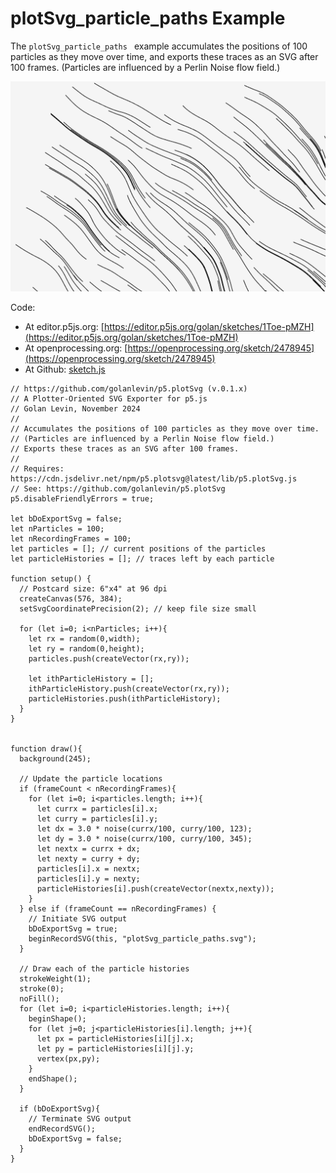 # plotSvg_particle_paths Example

The `plotSvg_particle_paths ` example accumulates the positions of 100 particles as they move over time, and exports these traces as an SVG after 100 frames. (Particles are influenced by a Perlin Noise flow field.) 

![plotSvg_particle_paths.png](plotSvg_particle_paths.png)

Code: 

* At editor.p5js.org: [https://editor.p5js.org/golan/sketches/1Toe-pMZH](https://editor.p5js.org/golan/sketches/1Toe-pMZH)
* At openprocessing.org: [https://openprocessing.org/sketch/2478945](https://openprocessing.org/sketch/2478945)
* At Github: [sketch.js](https://raw.githubusercontent.com/golanlevin/p5.plotSvg/refs/heads/main/examples/plotSvg_particle_paths/sketch.js)


```
// https://github.com/golanlevin/p5.plotSvg (v.0.1.x)
// A Plotter-Oriented SVG Exporter for p5.js
// Golan Levin, November 2024
//
// Accumulates the positions of 100 particles as they move over time.
// (Particles are influenced by a Perlin Noise flow field.) 
// Exports these traces as an SVG after 100 frames.
// 
// Requires: https://cdn.jsdelivr.net/npm/p5.plotsvg@latest/lib/p5.plotSvg.js
// See: https://github.com/golanlevin/p5.plotSvg
p5.disableFriendlyErrors = true; 

let bDoExportSvg = false; 
let nParticles = 100; 
let nRecordingFrames = 100; 
let particles = []; // current positions of the particles
let particleHistories = []; // traces left by each particle

function setup() {
  // Postcard size: 6"x4" at 96 dpi
  createCanvas(576, 384);
  setSvgCoordinatePrecision(2); // keep file size small
  
  for (let i=0; i<nParticles; i++){
    let rx = random(0,width); 
    let ry = random(0,height); 
    particles.push(createVector(rx,ry)); 
    
    let ithParticleHistory = [];
    ithParticleHistory.push(createVector(rx,ry)); 
    particleHistories.push(ithParticleHistory); 
  }
}


function draw(){
  background(245);
  
  // Update the particle locations
  if (frameCount < nRecordingFrames){
    for (let i=0; i<particles.length; i++){
      let currx = particles[i].x; 
      let curry = particles[i].y; 
      let dx = 3.0 * noise(currx/100, curry/100, 123); 
      let dy = 3.0 * noise(currx/100, curry/100, 345);
      let nextx = currx + dx; 
      let nexty = curry + dy; 
      particles[i].x = nextx;
      particles[i].y = nexty;
      particleHistories[i].push(createVector(nextx,nexty)); 
    }
  } else if (frameCount == nRecordingFrames) {
    // Initiate SVG output
    bDoExportSvg = true; 
    beginRecordSVG(this, "plotSvg_particle_paths.svg");
  }
  
  // Draw each of the particle histories
  strokeWeight(1);
  stroke(0);
  noFill();
  for (let i=0; i<particleHistories.length; i++){
    beginShape(); 
    for (let j=0; j<particleHistories[i].length; j++){
      let px = particleHistories[i][j].x;
      let py = particleHistories[i][j].y;
      vertex(px,py); 
    }
    endShape(); 
  }
  
  if (bDoExportSvg){
    // Terminate SVG output
    endRecordSVG();
    bDoExportSvg = false;
  }
}
```